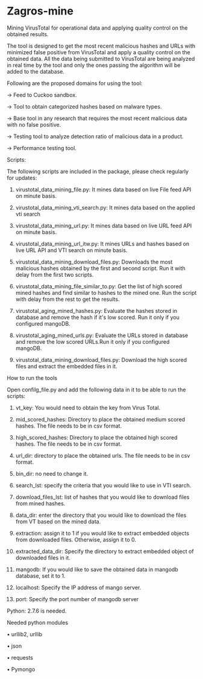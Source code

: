 # Zagros-mine
Mining VirusTotal for operational data and applying quality control on the obtained results.

The tool is designed to get the most recent malicious hashes and URLs with minimized false positive from VirusTotal and apply a quality control on the obtained data. All the data being submitted to VirusTotal are being analyzed in real time by the tool and only the ones passing the algorithm will be added to the database. 


Following are the proposed domains for using the tool: 

-> Feed to Cuckoo sandbox. 

-> Tool to obtain categorized hashes based on malware types. 

-> Base tool in any research that requires the most recent malicious data with no false positive. 

-> Testing tool to analyze detection ratio of malicious data in a product. 

-> Performance testing tool.


Scripts:

The following scripts are included in the package, please check regularly for updates:

1.	virustotal_data_mining_file.py: It mines data based on live File feed API on minute basis. 

2.	virustotal_data_mining_vti_search.py: It mines data based on the applied vti search

3.	virustotal_data_mining_url.py: It mines data based on live URL feed API on minute basis.

4.  virustotal_data_mining_url_itw.py: It mines URLs and hashes based on live URL API and VTI search on minute basis.

5.  virustotal_data_mining_download_files.py: Downloads the most malicious hashes obtained by the first and second script. Run it with delay from the first two scripts.

6.  virustotal_data_mining_file_similar_to.py: Get the list of high scored mined hashes and find similar to hashes to the mined one. Run the script with delay from the rest to get the results.

7. virustotal_aging_mined_hashes.py: Evaluate the hashes stored in database and remove the hash if it's low scored. Run it only if you configured mangoDB.

8. virustotal_aging_mined_urls.py: Evaluate the URLs stored in database and remove the low scored URLs.Run it only if you configured mangoDB.

9. virustotal_data_mining_download_files.py: Download the high scored files and extract the embedded files in it.

How to run the tools

Open confilg_file.py and add the following data in it to be able to run the scripts:

1.	vt_key: You would need to obtain the key from Virus Total.

2.	mid_scored_hashes: Directory to place the obtained medium scored hashes. The file needs to be in csv format.

3.	high_scored_hashes: Directory to place the obtained high scored hashes. The file needs to be in csv format.

4.	url_dir: directory to place the obtained urls. The file needs to be in csv format.

5.	bin_dir: no need to change it.

6.	search_lst: specify the criteria that you would like to use in VTI search.

7.   download_files_lst: list of hashes that you would like to download files from mined hashes. 

8.   data_dir: enter the directory that you would like to download the files from VT based on the mined data.

9.   extraction: assign it to 1 if you would like to extract embedded objects from downloaded files. Otherwise, assign it to 0.

10.  extracted_data_dir: Specify the directory to extract embedded object of downloaded files in it.

11.  mangodb: If you would like to save the obtained data in mangodb database, set it to 1.

12. localhost: Specify the IP address of mango server.

13. port: Specify the port number of mangodb server


Python: 2.7.6 is needed.


Needed python modules

•	urllib2, urllib

•	json

•	requests

•	Pymongo


